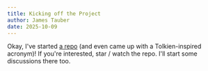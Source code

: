 ```yaml
---
title: Kicking off the Project
author: James Tauber
date: 2025-10-09
---
```

Okay, I've started <a target="_blank" href="https://github.com/jtauber/CARC">a repo</a> (and even came up with a Tolkien-inspired acronym)! If you're interested, star / watch the repo. I'll start some discussions there too.
